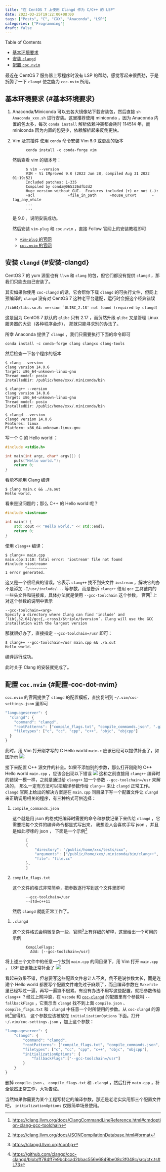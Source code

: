 ```yaml
---
title: "在 CentOS 7 上使用 Clangd 作为 C/C++ 的 LSP"
date: 2023-03-25T19:22:00+08:00
tags: ["Posts", "C", "CXX", "Anaconda", "LSP"]
categories: ["Programming"]
draft: false
---
```


<div class="ox-hugo-toc toc">

<div class="heading">Table of Contents</div>

- [基本环境要求](#基本环境要求)
- [安装 `clangd`](#安装-clangd)
- [配置 `coc.nvim`](#配置-coc-dot-nvim)

</div>
<!--endtoc-->

最近在 CentOS 7 服务器上写程序时没有 LSP 的帮助，感觉写起来很费劲，于是折腾了一下 `clangd` 使之能为 `coc.nvim` 所用。

<!--more-->


## 基本环境要求 {#基本环境要求}

1.  Anaconda/Miniconda
    可以去各大镜像站下载安装包，然后直接 `sh Anaconda_xxx.sh` 进行安装。这里推荐使用 miniconda ，因为 Anaconda
    内置的包太多，每次 `conda install` 解析依赖冲突都会耗时 114514 年，而 miniconda 因为内置的包更少，依赖解析起来反倒更快。

2.  Vim 及其插件
    使用 `conda` 命令安装 Vim 8.0 或更高的版本
    ```shell
          conda install -c conda-forge vim
    ```
    然后查看 vim 的版本号：
    ```shell
          $ vim --version
          VIM - Vi IMproved 9.0 (2022 Jun 28, compiled Aug 31 2022 01:19:52)
          Included patches: 1-335
          Compiled by conda@065326dfb3d2
          Huge version without GUI.  Features included (+) or not (-):
          +acl               +file_in_path      +mouse_urxvt       -tag_any_white
          ...
          ...
    ```
    是 9.0 ，说明安装成功。

    然后安装 `vim-plug` 和 `coc.nvim` ，直接 Follow 官网上的安装教程即可

    -   [`vim-plug` 的官网](https://github.com/junegunn/vim-plug)
    -   [`coc.nvim` 的官网](https://github.com/junegunn/vim-plug)


## 安装 `clangd` {#安装-clangd}

CentOS 7 的 yum 源里也有 `llvm` 和 `clang` 的包，但它们都没有提供 `clangd` ，那我们只能去自己安装了。

其实如果你使用 `coc-clangd` 的话，它会帮你下载 `clangd` 的可执行文件，但网上预编译的 `clangd` 没有对
CentOS 7 这种老平台适配，运行时会报这个经典错误

```text
/lib64/libc.so.6: version `GLIBC_2.18' not found (required by clangd)
```

这是因为 CentOS 7 默认的 `glibc` 只有 2.17 ，而贸然升级 `glibc` 又是管理 Linux 服务器的大忌（各种程序会炸），
那就只能寻求别的办法了。

所幸 Anaconda 提供了 `clangd` ，我们只需要执行下面的命令即可

```shell
conda install -c conda-forge clang clangxx clang-tools
```

然后检查一下各个程序的版本

```shell
$ clang --version
clang version 14.0.6
Target: x86_64-unknown-linux-gnu
Thread model: posix
InstalledDir: /public/home/xxx/.miniconda/bin

$ clang++ --version
clang version 14.0.6
Target: x86_64-unknown-linux-gnu
Thread model: posix
InstalledDir: /public/home/xxx/.miniconda/bin

$ clangd --version
clangd version 14.0.6
Features: linux
Platform: x86_64-unknown-linux-gnu
```

写一个 C 的 Hello world ：

```C
#include <stdio.h>

int main(int argc, char* argv[]) {
    puts("Hello world.");
    return 0;
}
```

看能不能用 Clang 编译

```shell
$ clang main.c && ./a.out
Hello world.
```

看来是没问题的；那么 C++ 的 Hello world 呢？

```C++
#include <iostream>

int main() {
    std::cout << "Hello world." << std::endl;
    return 0;
}
```

使用 `clang++` 编译：

```shell
$ clang++ main.cpp
main.cpp:1:10: fatal error: 'iostream' file not found
#include <iostream>
         ^~~~~~~~~~
1 error generated.
```

这又是一个很经典的错误，它表示 `clang++` 找不到头文件 `iostream` ，解决它的办不是添加 `-I/usr/include/...` 等参数，而是告诉 `clang++` 借用 `gcc` 工具链内的一些头文件和链接库，具体办法就是使用 `--gcc-toolchain` 这个参数，
官网[^fn:1]
上对这个参数的说明中表示

```text
--gcc-toolchain=<arg>
Specify a directory where Clang can find ‘include’ and ‘lib{,32,64}/gcc{,-cross}/$triple/$version’. Clang will use the GCC installation with the largest version
```

那就很好办了，直接指定 `--gcc-toolchain=/usr` 即可：

```shell
$ clang++ --gcc-toolchain=/usr main.cpp && ./a.out
Hello world.
```

编译运行成功。

此时关于 Clang 的安装就完成了。


## 配置 `coc.nvim` {#配置-coc-dot-nvim}

`coc.nvim` 的官网提供了 `clangd` 的配置模板，直接复制到 `~/.vim/coc-settings.json` 里即可

```js
"languageserver": {
  "clangd": {
    "command": "clangd",
    "rootPatterns": ["compile_flags.txt", "compile_commands.json", ".git/", ".hg/"],
    "filetypes": ["c", "cc", "cpp", "c++", "objc", "objcpp"]
  }
}
```

此时，用 Vim 打开刚才写的 C Hello world `main.c` 应该已经可以提供补全了，如图所示
![](/ox-hugo/vim-clangd-C.png)

接下来配置 C++ 源文件的补全。如果不添加别的参数，那么打开刚刚的 C++ Hello world `main.cpp` ，应该会出现以下错误
![](/ox-hugo/vim-clangd-cxx-1.png)
这和之前直接用 `clang++` 编译时的错误一模一样，之前是通过给 `clang++` 加一个参数 `--gcc-toolchain=/usr` 来解决的，
那么一定有方法可以把编译参数传给 `clang++` 来让 `clangd` 正常工作。 `clangd` 官网上给出的解决方案是在 `main.cpp` 同目录下写一个配置文件让 `clangd` 来正确调用相关的程序，有三种格式可供选择：

1.  `compile_commands.json`

    这个就是用 json 的格式把编译时需要的命令和参数记录下来传给 `clangd` ，它需要把每个文件的编译命令都显式写出来，
    我想没人会喜欢手写 json ，并且是如此啰嗦的 json ，
    下面是一个示例[^fn:2]
    ```js
          [
          {
              "directory": "/public/home/xxx/tests/cxx",
              "arguments": ["/public/home/xxx/.miniconda/bin/clang++", "--gcc-toolchain=/usr", "main.cpp"],
              "file": "file.cc"
          },
          ]
    ```

2.  `compile_flags.txt`

    这个文件的格式非常简单，把参数逐行写到这个文件里即可
    ```text
          --gcc-toolchain=/usr
          --std=c++11
    ```
    然后 `clangd` 就能正常工作了。

<!--listend-->

1.  `.clangd`

    这个文件格式会稍微复杂一些，官网[^fn:3]上有详细的解释，这里给出一个可用的示例
    ```text
          CompileFlags:
            Add: [--gcc-toolchain=/usr]
    ```

将上述三个文件中的任意一个放到 `main.cpp` 的同目录下，用 Vim 打开 `main.cpp` ， LSP 应该能正常补全了
![](/ox-hugo/vim-clangd-cxx-2.png)

看起来效果不错，但总要写这些配置文件总让人不爽，倒不是说参数太长，而是连建个 Hello world 都要写个配置文件难免过于麻烦了，而且编译参数在 `Makefile` 里已经写过一遍，再写一遍岂不很累。有没有办法不用写这些配置，就把参数传给 `clang++` ？经过上网冲浪，在 `vscode` 和 [`coc-clangd`](https://github.com/clangd/coc-clangd) 的配置里有个参数叫 `--fallbackFlags` ，它表示当
`clangd` 找不到上面 `compile.json` 、 `compile_flags.txt` 和 `.clangd` 中任意一个时所使用的参数。从 `coc-clangd`
的源码[^fn:4]里得知，
这个参数应该被放在 `initializationOptions` 下面。打开 `~/.vim/coc-settings.json` ，加上这个参数：

```js
"languageserver": {
    "clangd": {
        "command": "clangd",
        "rootPatterns": ["compile_flags.txt", "compile_commands.json", ".git/", ".hg/"],
        "filetypes": ["c", "cc", "cpp", "c++", "objc", "objcpp"],
        "initializationOptions": {
            "fallbackFlags":["--gcc-toolchain=/usr"]
        }
    }
}
```

删掉 `compile.json` 、 `compile_flags.txt` 和 `.clangd` ，然后打开 `main.cpp` ，补全依然正常工作，大功告成。

当然如果你需要为某个工程写特定的编译参数，那还是老老实实用那三个配置文件吧， `initializationOptions` 仅限简单场景使用。

[^fn:1]: <https://clang.llvm.org/docs/ClangCommandLineReference.html#cmdoption-clang-gcc-toolchain>
[^fn:2]: <https://clang.llvm.org/docs/JSONCompilationDatabase.html#format>
[^fn:3]: <https://clangd.llvm.org/config>
[^fn:4]: <https://github.com/clangd/coc-clangd/blob/ff784ff7e9bcbcad2bbac556e6849be08c3f048c/src/ctx.ts#L73>